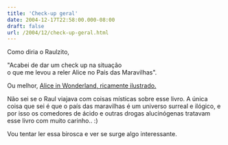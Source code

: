 ```yaml
---
title: 'Check-up geral'
date: 2004-12-17T22:58:00.000-08:00
draft: false
url: /2004/12/check-up-geral.html
---
```


Como diria o Raulzito,  
  
"Acabei de dar um check up na situação  
o que me levou a reler Alice no País das Maravilhas".  
  
Ou melhor, [Alice in Wonderland, ricamente ilustrado.](http://rackham.artpassions.net/alice1.html)  
  
Não sei se o Raul viajava com coisas místicas sobre esse livro. A única coisa que sei é que o país das maravilhas é um universo surreal e ilógico, e por isso os comedores de ácido e outras drogas alucinógenas tratavam esse livro com muito carinho.. :)  
  
Vou tentar ler essa birosca e ver se surge algo interessante.